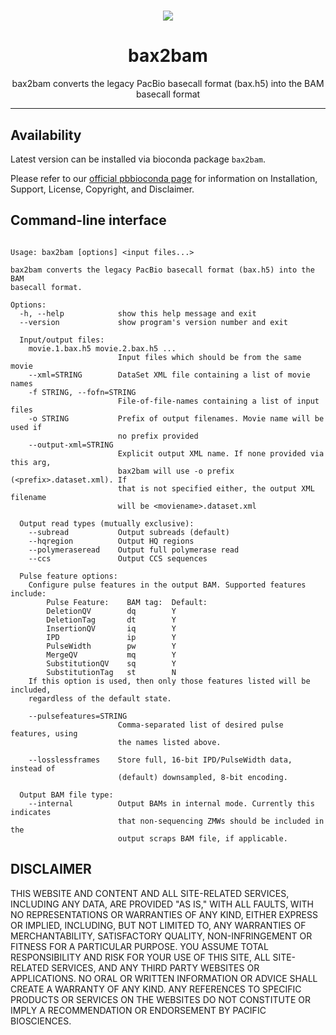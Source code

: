 <h1 align="center"><img src="http://www.pacb.com/wp-content/themes/pacific-biosciences/img/pacific-biosciences-logo-mobile.svg"/></h1>
<h1 align="center">bax2bam</h1>
<p align="center">bax2bam converts the legacy PacBio basecall format (bax.h5) into the BAM
basecall format</p>

***

## Availability
Latest version can be installed via bioconda package `bax2bam`.

Please refer to our [official pbbioconda page](https://github.com/PacificBiosciences/pbbioconda)
for information on Installation, Support, License, Copyright, and Disclaimer.

## Command-line interface

```

Usage: bax2bam [options] <input files...>

bax2bam converts the legacy PacBio basecall format (bax.h5) into the BAM
basecall format.

Options:
  -h, --help            show this help message and exit
  --version             show program's version number and exit

  Input/output files:
    movie.1.bax.h5 movie.2.bax.h5 ...
                        Input files which should be from the same movie
    --xml=STRING        DataSet XML file containing a list of movie names
    -f STRING, --fofn=STRING
                        File-of-file-names containing a list of input files
    -o STRING           Prefix of output filenames. Movie name will be used if
                        no prefix provided
    --output-xml=STRING
                        Explicit output XML name. If none provided via this arg,
                        bax2bam will use -o prefix (<prefix>.dataset.xml). If
                        that is not specified either, the output XML filename
                        will be <moviename>.dataset.xml

  Output read types (mutually exclusive):
    --subread           Output subreads (default)
    --hqregion          Output HQ regions
    --polymeraseread    Output full polymerase read
    --ccs               Output CCS sequences

  Pulse feature options:
    Configure pulse features in the output BAM. Supported features include:
        Pulse Feature:    BAM tag:  Default:
        DeletionQV        dq        Y
        DeletionTag       dt        Y
        InsertionQV       iq        Y
        IPD               ip        Y
        PulseWidth        pw        Y
        MergeQV           mq        Y
        SubstitutionQV    sq        Y
        SubstitutionTag   st        N
    If this option is used, then only those features listed will be included,
    regardless of the default state.

    --pulsefeatures=STRING
                        Comma-separated list of desired pulse features, using
                        the names listed above.
                        
    --losslessframes    Store full, 16-bit IPD/PulseWidth data, instead of
                        (default) downsampled, 8-bit encoding.

  Output BAM file type:
    --internal          Output BAMs in internal mode. Currently this indicates
                        that non-sequencing ZMWs should be included in the
                        output scraps BAM file, if applicable.

```

DISCLAIMER
----------
THIS WEBSITE AND CONTENT AND ALL SITE-RELATED SERVICES, INCLUDING ANY DATA, ARE PROVIDED "AS IS," WITH ALL FAULTS, WITH NO REPRESENTATIONS OR WARRANTIES OF ANY KIND, EITHER EXPRESS OR IMPLIED, INCLUDING, BUT NOT LIMITED TO, ANY WARRANTIES OF MERCHANTABILITY, SATISFACTORY QUALITY, NON-INFRINGEMENT OR FITNESS FOR A PARTICULAR PURPOSE. YOU ASSUME TOTAL RESPONSIBILITY AND RISK FOR YOUR USE OF THIS SITE, ALL SITE-RELATED SERVICES, AND ANY THIRD PARTY WEBSITES OR APPLICATIONS. NO ORAL OR WRITTEN INFORMATION OR ADVICE SHALL CREATE A WARRANTY OF ANY KIND. ANY REFERENCES TO SPECIFIC PRODUCTS OR SERVICES ON THE WEBSITES DO NOT CONSTITUTE OR IMPLY A RECOMMENDATION OR ENDORSEMENT BY PACIFIC BIOSCIENCES.
